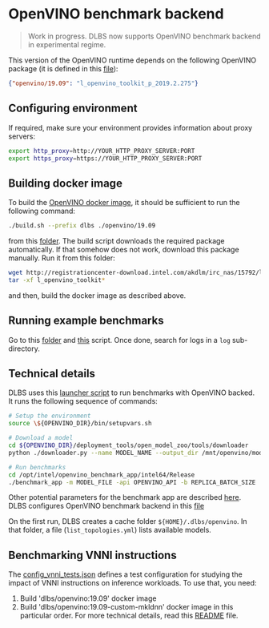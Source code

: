 # OpenVINO benchmark backend

> Work in progress. DLBS now supports OpenVINO benchmark backend in experimental regime.
 
This version of the OpenVINO runtime depends on the following OpenVINO package (it is defined in this [file](../../versions)):
```json
{"openvino/19.09": "l_openvino_toolkit_p_2019.2.275"}
```

## Configuring environment
If required, make sure your environment provides information about proxy servers:
```bash
export http_proxy=http://YOUR_HTTP_PROXY_SERVER:PORT
export https_proxy=https://YOUR_HTTP_PROXY_SERVER:PORT
```

## Building docker image
To build the [OpenVINO docker image](./Dockerfile), it should be sufficient to run the following command:
```bash
./build.sh --prefix dlbs ./openvino/19.09
``` 
from this [folder](../../). The build script downloads the required package automatically. If that somehow does not work, download this package manually. Run it from this folder:
```bash
wget http://registrationcenter-download.intel.com/akdlm/irc_nas/15792/l_openvino_toolkit_p_2019.2.275.tgz
tar -xf l_openvino_toolkit*
```
and then, build the docker image as described above.

## Running example benchmarks
Go to this [folder](../../../tutorials/recipes/openvino) and [this](../../../tutorials/recipes/openvino/run) script. Once done, search for logs in a `log` sub-directory.

## Technical details
DLBS uses this [launcher script](../../../scripts/launchers/openvino.sh) to run benchmarks with OpenVINO backed. It runs the following sequence of commands:
```bash
# Setup the environment
source \${OPENVINO_DIR}/bin/setupvars.sh

# Download a model
cd ${OPENVINO_DIR}/deployment_tools/open_model_zoo/tools/downloader
python ./downloader.py --name MODEL_NAME --output_dir /mnt/openvino/models --cache_dir /mnt/openvino/cache

# Run benchmarks
cd /opt/intel/openvino_benchmark_app/intel64/Release
./benchmark_app -m MODEL_FILE -api OPENVINO_API -b REPLICA_BATCH_SIZE
```
Other potential parameters for the benchmark app are described [here](https://docs.openvinotoolkit.org/latest/_inference_engine_samples_benchmark_app_README.html). DLBS configures OpenVINO benchmark backend in this [file](../../../python/dlbs/configs/openvino.json)

On the first run, DLBS creates a cache folder `${HOME}/.dlbs/openvino`. In that folder, a file (`list_topologies.yml`) lists available models. 

## Benchmarking VNNI instructions
The [config_vnni_tests.json](./config_vnni_tests.json) defines a test configuration for studying the impact of VNNI instructions on inference workloads. To use that, you need:
1. Build 'dlbs/openvino:19.09' docker image
2. Build 'dlbs/openvino:19.09-custom-mkldnn' docker image
in this particular order. For more technical details, read this [README](../../../docker/openvino/19.09-custom-mkldnn/README.md) file.
